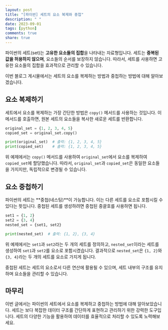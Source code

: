 ```yaml
---
layout: post
title: "[파이썬] 세트의 요소 복제와 중첩"
description: " "
date: 2023-09-01
tags: [python]
comments: true
share: true
---
```


파이썬의 세트(set)는 **고유한 요소들의 집합**을 나타내는 자료형입니다. 세트는 **중복된 값을 허용하지 않으며**, 요소들의 순서를 보장하지 않습니다. 따라서, 세트를 사용하면 고유한 요소들의 집합을 효과적으로 관리할 수 있습니다.

이번 블로그 게시물에서는 세트의 요소를 복제하는 방법과 중첩하는 방법에 대해 알아보겠습니다.

## 요소 복제하기

세트에서 요소를 복제하는 가장 간단한 방법은 `copy()` 메서드를 사용하는 것입니다. 이 메서드를 호출하면, 원본 세트의 요소들을 복사한 새로운 세트를 반환합니다.

```python
original_set = {1, 2, 3, 4, 5}
copied_set = original_set.copy()

print(original_set)  # 출력: {1, 2, 3, 4, 5}
print(copied_set)    # 출력: {1, 2, 3, 4, 5}
```

위 예제에서는 `copy()` 메서드를 사용하여 `original_set`에서 요소를 복제하여 `copied_set`에 할당했습니다. 따라서, `original_set`과 `copied_set`은 동일한 요소들을 가지지만, 독립적으로 변경될 수 있습니다.

## 요소 중첩하기

파이썬의 세트는 **중첩(네스팅)**이 가능합니다. 이는 다른 세트를 요소로 포함시킬 수 있다는 뜻입니다. 중첩된 세트를 생성하려면 중첩된 중괄호를 사용하면 됩니다.

```python
set1 = {1, 2}
set2 = {3, 4}
nested_set = {set1, set2}

print(nested_set)  # 출력: {1, 2}, {3, 4}
```

위 예제에서는 `set1`과 `set2`라는 두 개의 세트를 정의하고, `nested_set`이라는 세트를 생성하여 `set1`과 `set2`를 요소로 포함시켰습니다. 결과적으로 `nested_set`은 `{1, 2}`와 `{3, 4}`라는 두 개의 세트를 요소로 가지게 됩니다.

중첩된 세트는 세트의 요소로서 다른 연산에 활용될 수 있으며, 세트 내부의 구조를 유지하며 요소들을 관리할 수 있습니다.

## 마무리

이번 글에서는 파이썬의 세트에서 요소를 복제하고 중첩하는 방법에 대해 알아보았습니다. 세트는 보다 복잡한 데이터 구조를 간단하게 표현하고 관리하기 위한 강력한 도구입니다. 세트의 다양한 기능을 활용하여 데이터를 효율적으로 처리할 수 있도록 노력해보세요.